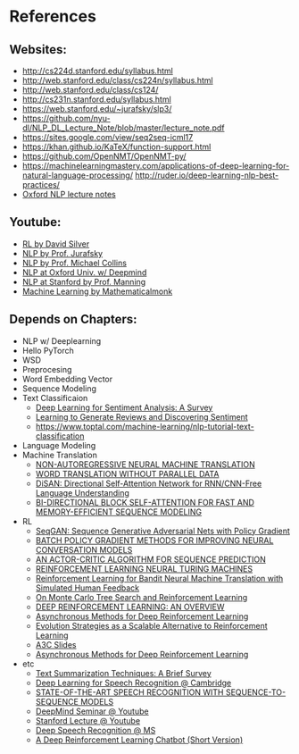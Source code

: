 # References

## Websites:
- http://cs224d.stanford.edu/syllabus.html
- http://web.stanford.edu/class/cs224n/syllabus.html
- http://web.stanford.edu/class/cs124/
- http://cs231n.stanford.edu/syllabus.html
- https://web.stanford.edu/~jurafsky/slp3/
- https://github.com/nyu-dl/NLP_DL_Lecture_Note/blob/master/lecture_note.pdf
- https://sites.google.com/view/seq2seq-icml17
- https://khan.github.io/KaTeX/function-support.html
- https://github.com/OpenNMT/OpenNMT-py/
- https://machinelearningmastery.com/applications-of-deep-learning-for-natural-language-processing/
http://ruder.io/deep-learning-nlp-best-practices/
- [Oxford NLP lecture notes](https://github.com/oxford-cs-deepnlp-2017/lectures)

## Youtube:

- [RL by David Silver](https://www.youtube.com/playlist?list=PL7-jPKtc4r78-wCZcQn5IqyuWhBZ8fOxT)
- [NLP by Prof. Jurafsky](https://www.youtube.com/playlist?list=PLQiyVNMpDLKnZYBTUOlSI9mi9wAErFtFm)
- [NLP by Prof. Michael Collins](https://www.youtube.com/playlist?list=PL0ap34RKaADMjqjdSkWolD-W2VSCyRUQC)
- [NLP at Oxford Univ. w/ Deepmind](https://www.youtube.com/playlist?list=PL613dYIGMXoZBtZhbyiBqb0QtgK6oJbpm)
- [NLP at Stanford by Prof. Manning](https://www.youtube.com/playlist?list=PL3FW7Lu3i5Jsnh1rnUwq_TcylNr7EkRe6)
- [Machine Learning by Mathematicalmonk](https://www.youtube.com/playlist?list=PLD0F06AA0D2E8FFBA)

## Depends on Chapters:

- NLP w/ Deeplearning
- Hello PyTorch
- WSD
- Preprocesing
- Word Embedding Vector
- Sequence Modeling
- Text Classificaion
  - [Deep Learning for Sentiment Analysis: A Survey](https://arxiv.org/pdf/1801.07883v1.pdf)
  - [Learning to Generate Reviews and Discovering Sentiment](https://arxiv.org/pdf/1704.01444.pdf)
  - https://www.toptal.com/machine-learning/nlp-tutorial-text-classification
- Language Modeling
- Machine Translation
  - [NON-AUTOREGRESSIVE NEURAL MACHINE TRANSLATION](https://arxiv.org/pdf/1711.02281.pdf)
  - [WORD TRANSLATION WITHOUT PARALLEL DATA](https://arxiv.org/pdf/1710.04087v2.pdf)
  - [DiSAN: Directional Self-Attention Network for RNN/CNN-Free Language Understanding](https://arxiv.org/pdf/1709.04696.pdf)
  - [BI-DIRECTIONAL BLOCK SELF-ATTENTION FOR FAST AND MEMORY-EFFICIENT SEQUENCE MODELING](https://openreview.net/pdf?id=H1cWzoxA-)
- RL
  - [SeqGAN: Sequence Generative Adversarial Nets with Policy Gradient](https://arxiv.org/pdf/1609.05473.pdf)
  - [BATCH POLICY GRADIENT METHODS FOR IMPROVING NEURAL CONVERSATION MODELS](https://arxiv.org/pdf/1702.03334.pdf)
  - [AN ACTOR-CRITIC ALGORITHM FOR SEQUENCE PREDICTION](https://arxiv.org/pdf/1607.07086.pdf)
  - [REINFORCEMENT LEARNING NEURAL TURING MACHINES](https://arxiv.org/pdf/1505.00521.pdf)
  - [Reinforcement Learning for Bandit Neural Machine Translation with Simulated Human Feedback](https://arxiv.org/pdf/1707.07402.pdf)
  - [On Monte Carlo Tree Search and Reinforcement Learning](https://www.jair.org/media/5507/live-5507-10333-jair.pdf)
  - [DEEP REINFORCEMENT LEARNING: AN OVERVIEW](https://arxiv.org/pdf/1701.07274.pdf)
  - [Asynchronous Methods for Deep Reinforcement Learning](https://arxiv.org/pdf/1602.01783.pdf)
  - [Evolution Strategies as a Scalable Alternative to Reinforcement Learning](https://arxiv.org/pdf/1703.03864.pdf)
  - [A3C Slides](https://www.systems.ethz.ch/sites/default/files/hadp2017-lavrentios_frobeen.pdf)
  - [Asynchronous Methods for Deep Reinforcement Learning](https://arxiv.org/pdf/1602.01783v1.pdf)
- etc
  - [Text Summarization Techniques: A Brief Survey](https://arxiv.org/pdf/1707.02268.pdf)
  - [Deep Learning for Speech Recognition @ Cambridge](http://lxmls.it.pt/2017/talk.pdf)
  - [STATE-OF-THE-ART SPEECH RECOGNITION WITH SEQUENCE-TO-SEQUENCE MODELS](https://arxiv.org/pdf/1712.01769.pdf)
  - [DeepMind Seminar @ Youtube](https://www.youtube.com/watch?v=HyUtT_z-cms&t=7s)
  - [Stanford Lecture @ Youtube](https://www.youtube.com/watch?v=3MjIkWxXigM&t=2223s)
  - [Deep Speech Recognition @ MS](https://www.microsoft.com/en-us/research/wp-content/uploads/2017/02/deepsr-chinasip-july6.pdf)
  - [A Deep Reinforcement Learning Chatbot (Short Version)](https://arxiv.org/pdf/1801.06700v1.pdf)